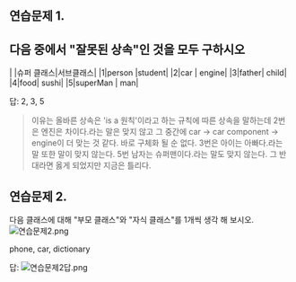 


## 연습문제 1.
다음 중에서 "잘못된 상속"인 것을 모두 구하시오
-
|   |슈퍼 클래스|서브클래스|
|1|person |student|
|2|car | engine|
|3|father| child|
|4|food| sushi|
|5|superMan | man|

답: 2, 3, 5
> 이유는 올바른 상속은 'is a 원칙'이라고 하는 규칙에 따른 상속을 말하는데
2번은 엔진은 차이다.라는 말은 맞지 않고 그 중간에  car -> car component -> engine이 더 맞는 것 같다.
바로 구체화 될 순 없다.
3번은 아이는 아빠다.라는 말 또한 말이 맞지 않는다.
5번 남자는 슈퍼맨이다.라는 말도 맞지 않는다. 그 반대라면 옳게 되었지만 지금은 틀리다.

## 연습문제 2.
다음 클래스에 대해 "부모 클래스"와 "자식 클래스"를 1개씩 생각 해 보시오.
![연습문제2.png](%BF%AC%BD%C0%B9%AE%C1%A62.png)

phone,  car,  dictionary

답:
![연습문제2답.png](%BF%AC%BD%C0%B9%AE%C1%A62%B4%E4.png)

